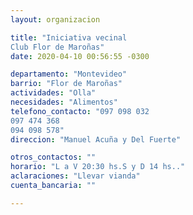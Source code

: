 ```yaml
---
layout: organizacion

title: "Iniciativa vecinal
Club Flor de Maroñas"
date: 2020-04-10 00:56:55 -0300

departamento: "Montevideo"
barrio: "Flor de Maroñas"
actividades: "Olla"
necesidades: "Alimentos"
telefono_contacto: "097 098 032 
097 474 368 
094 098 578"
direccion: "Manuel Acuña y Del Fuerte"

otros_contactos: ""
horario: "L a V 20:30 hs.S y D 14 hs.."
aclaraciones: "Llevar vianda"
cuenta_bancaria: ""

---
```

